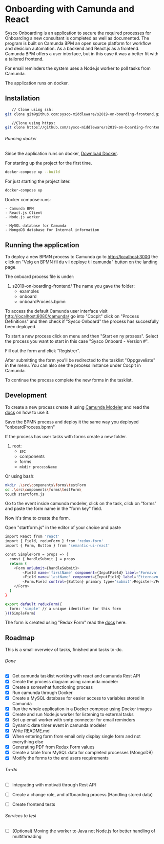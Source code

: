# Onboarding with Camunda and React

Sysco Onboarding is an application to secure the required processes for Onboarding a new consultant is completed as well as documented. 
The program is built on Camunda BPM an open source platform for workflow and desicion automation. As a backend and React.js as a frontend. 
Camunda BPM offers a user interface, but in this case it was a better fit with a tailored frontend. 

For email reminders the system uses a Node.js worker to poll tasks from Camunda. 

The application runs on docker. 

## Installation 

```bash
   // Clone using ssh:
git clone git@github.com:sysco-middleware/s2019-on-boarding-frontend.git

   //Clone using https:
git clone https://github.com/sysco-middleware/s2019-on-boarding-frontend.git
```

###### Running docker

Since the application runs on docker, [Download Docker](https://www.docker.com/get-started). 

For starting up the project for the first time. 
```bash
docker-compose up --build 
```
For just starting the project later. 
```bash
docker-compose up
```

Docker compose runs: 
    
    - Camunda BPM
    - React.js Client
    - Node.js worker
    
    - MySQL database for Camunda
    - MongoDB database for Internal information

##  Running the application

To deploy a new BPMN process to Camunda go to [http://localhost:3000](http://localhost:3000) the click on
"Velg en BPMN fil du vil deploye til camunda" button on the landing page. 

The onboard process file is under: 

1. s2019-on-boarding-frontend/ The name you gave the folder:
   - examples
   - onboard
   - onboardProcess.bpmn

To access the default Camunda user interface visit [http://localhost:8080/camunda/](http://localhost:8080/camunda/app/) 
go into "Cocpit" click on "Process Definitions" and then check if "Sysco Onboard" the process has succesfully been deployed. 

To start a new process click on menu and then "Start en ny prosess". Select the process you want to start in this case "Sysco Onboard - Version #".

Fill out the form and click "Registrer". 

After submitting the form you'll be redirected to the tasklist "Oppgaveliste" in the menu. You can also see the process instance under Cocpit in Camunda. 

To continue the process complete the new forms in the tasklist. 

## Development

To create a new process create it using [Camunda Modeler](https://camunda.com/download/modeler/) and read the [docs](https://docs.camunda.org/get-started/quick-start/service-task/) on how to use it. 

Save the BPMN process and deploy it the same way you deployed "onboardProcess.bpmn"

If the process has user tasks with forms create a new folder.

1. root: 
   - src
   - components
   - forms 
   - `mkdir processName`

Or using bash:

```bash
mkdir .\src\components\forms\testForm
cd .\src\components\forms\testForm\
touch startform.js
```

Go to the event inside camunda modeler, click on the task, click on "forms" and paste the form name in the "form key" field. 

Now it's time to create the form. 

Open "startform.js" in the editor of your choice and paste

```bash
import React from 'react'
import { Field, reduxForm } from 'redux-form'
import { Form, Button } from 'semantic-ui-react'

const SimpleForm = props => {
  const { handleSubmit } = props
  return (
    <Form onSubmit={handleSubmit}>
        <Field name='firstName' component={InputField} label='Fornavn' placeholder='Fornavn'/>
        <Field name='lastName' component={InputField} label='Etternavn' placeholder='Etternavn'/>
        <Form.Field control={Button} primary type='submit'>Register</Form.Field>
    </Form>
  )
}

export default reduxForm({
  form: 'simple' // a unique identifier for this form
})(SimpleForm)
```

The form is created using "Redux Form" read the [docs](https://redux-form.com/8.2.2/docs/gettingstarted.md/) here. 

## Roadmap

This is a small overwiev of tasks, finished and tasks to-do.

###### Done

- [x] Get camunda tasklist working with react and camunda Rest API
- [X] Create the process diagram using camunda modeler
- [X] Create a somewhat functioning process
- [X] Run camunda through Docker
- [X] Create a MySQL database for easier access to variables stored in Camunda
- [X] Run the whole application in a Docker compose using Docker images 
- [X] Create and run Node.js worker for listening to external tasks
- [X] Set up email worker with smtp connector for email reminders
- [X] Dynamic date timer event in camunda modeler 
- [X] Write README.md
- [X] When entering form from email only display single form and not everything else
- [X] Generating PDF from Redux Form values
- [X] Create a table from MySQL data for completed processes (MongoDB)
- [X] Modify the forms to the end users requirements

###### To-do

- [ ] Integrating with motivati through Rest API
- [ ] Create a change role, and offboarding process (Handling stored data)
- [ ] Create frontend tests 


###### Services to test
- [ ] \(Optional) Moving the worker to Java not Node.js for better handling of multithreading





